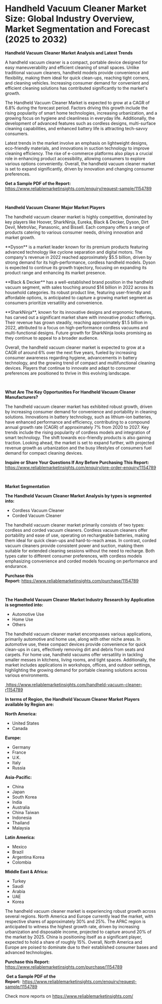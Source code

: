 <p><h1>Handheld Vacuum Cleaner Market Size: Global Industry Overview, Market Segmentation and Forecast (2025 to 2032)</h1></p><p><strong>Handheld Vacuum Cleaner Market Analysis and Latest Trends</strong></p>
<p><p>A handheld vacuum cleaner is a compact, portable device designed for easy maneuverability and efficient cleaning of small spaces. Unlike traditional vacuum cleaners, handheld models provide convenience and flexibility, making them ideal for quick clean-ups, reaching tight corners, and cleaning vehicles. Increasing consumer demand for convenient and efficient cleaning solutions has contributed significantly to the market's growth.</p><p>The Handheld Vacuum Cleaner Market is expected to grow at a CAGR of 6.8% during the forecast period. Factors driving this growth include the rising popularity of smart home technologies, increasing urbanization, and a growing focus on hygiene and cleanliness in everyday life. Additionally, the development of advanced features such as cordless designs, multi-surface cleaning capabilities, and enhanced battery life is attracting tech-savvy consumers.</p><p>Latest trends in the market involve an emphasis on lightweight designs, eco-friendly materials, and innovations in suction technology to improve cleaning efficiency. The rise of e-commerce platforms also plays a crucial role in enhancing product accessibility, allowing consumers to explore various options conveniently. Overall, the handheld vacuum cleaner market is set to expand significantly, driven by innovation and changing consumer preferences.</p></p>
<p><strong>Get a Sample PDF of the Report:&nbsp;</strong> <a href="https://www.reliablemarketinsights.com/enquiry/request-sample/1154789?utm_campaign=2868&utm_medium=2&utm_source=Github&utm_content=ia&utm_term=10042025&utm_id=handheld-vacuum-cleaner">https://www.reliablemarketinsights.com/enquiry/request-sample/1154789</a></p>
<p>&nbsp;</p>
<p><strong>Handheld Vacuum Cleaner Major Market Players</strong></p>
<p><p>The handheld vacuum cleaner market is highly competitive, dominated by key players like Hoover, SharkNinja, Eureka, Black & Decker, Dyson, Dirt Devil, MetroVac, Panasonic, and Bissell. Each company offers a range of products catering to various consumer needs, driving innovation and market growth.</p><p>**Dyson** is a market leader known for its premium products featuring advanced technology like cyclone separation and digital motors. The company's revenue in 2022 reached approximately $5.5 billion, driven by strong demand for its high-performance, cordless handheld models. Dyson is expected to continue its growth trajectory, focusing on expanding its product range and enhancing its market presence.</p><p>**Black & Decker** has a well-established brand position in the handheld vacuum segment, with sales touching around $14 billion in 2022 across its household categories. Its robust product line, featuring user-friendly and affordable options, is anticipated to capture a growing market segment as consumers prioritize versatility and convenience.</p><p>**SharkNinja**, known for its innovative designs and ergonomic features, has carved out a significant market share with innovative product offerings. Their revenue has grown steadily, reaching approximately $1.5 billion in 2022, attributed to a focus on high-performance cordless vacuums and multi-functional designs. Future growth for SharkNinja looks promising as they continue to appeal to a broader audience.</p><p>Overall, the handheld vacuum cleaner market is expected to grow at a CAGR of around 6% over the next five years, fueled by increasing consumer awareness regarding hygiene, advancements in battery technology, and the growing trend of compact and multifunctional cleaning devices. Players that continue to innovate and adapt to consumer preferences are positioned to thrive in this evolving landscape.</p></p>
<p>&nbsp;</p>
<p><strong>What Are The Key Opportunities For Handheld Vacuum Cleaner Manufacturers?</strong></p>
<p><p>The handheld vacuum cleaner market has exhibited robust growth, driven by increasing consumer demand for convenience and portability in cleaning solutions. Innovations in battery technology, such as lithium-ion batteries, have enhanced performance and efficiency, contributing to a compound annual growth rate (CAGR) of approximately 7% from 2020 to 2027. Key trends include the rising popularity of cordless models and integration of smart technology. The shift towards eco-friendly products is also gaining traction. Looking ahead, the market is set to expand further, with projected revenue growth as urbanization and the busy lifestyles of consumers fuel demand for compact cleaning devices.</p></p>
<p><strong>Inquire or Share Your Questions If Any Before Purchasing This Report:</strong> <a href="https://www.reliablemarketinsights.com/enquiry/pre-order-enquiry/1154789?utm_campaign=2868&utm_medium=2&utm_source=Github&utm_content=ia&utm_term=10042025&utm_id=handheld-vacuum-cleaner">https://www.reliablemarketinsights.com/enquiry/pre-order-enquiry/1154789</a></p>
<p>&nbsp;</p>
<p><strong>Market Segmentation</strong></p>
<p><strong>The Handheld Vacuum Cleaner Market Analysis by types is segmented into:</strong></p>
<p><ul><li>Cordless Vacuum Cleaner</li><li>Corded Vacuum Cleaner</li></ul></p>
<p><p>The handheld vacuum cleaner market primarily consists of two types: cordless and corded vacuum cleaners. Cordless vacuum cleaners offer portability and ease of use, operating on rechargeable batteries, making them ideal for quick clean-ups and hard-to-reach areas. In contrast, corded vacuum cleaners provide consistent power and suction, making them suitable for extended cleaning sessions without the need to recharge. Both types cater to different consumer preferences, with cordless models emphasizing convenience and corded models focusing on performance and endurance.</p></p>
<p><strong>Purchase this Report:&nbsp;</strong><a href="https://www.reliablemarketinsights.com/purchase/1154789?utm_campaign=2868&utm_medium=2&utm_source=Github&utm_content=ia&utm_term=10042025&utm_id=handheld-vacuum-cleaner">https://www.reliablemarketinsights.com/purchase/1154789</a></p>
<p>&nbsp;</p>
<p><strong>The Handheld Vacuum Cleaner Market Industry Research by Application is segmented into:</strong></p>
<p><ul><li>Automotive Use</li><li>Home Use</li><li>Others</li></ul></p>
<p><p>The handheld vacuum cleaner market encompasses various applications, primarily automotive and home use, along with other niche areas. In automotive use, these compact devices provide convenience for quick clean-ups in cars, effectively removing dirt and debris from seats and carpets. For home use, handheld vacuums offer versatility in tackling smaller messes in kitchens, living rooms, and tight spaces. Additionally, the market includes applications in workshops, offices, and outdoor settings, highlighting the growing demand for portable cleaning solutions across various environments.</p></p>
<p><a href="https://www.reliablemarketinsights.com/handheld-vacuum-cleaner-r1154789?utm_campaign=2868&utm_medium=2&utm_source=Github&utm_content=ia&utm_term=10042025&utm_id=handheld-vacuum-cleaner">&nbsp;https://www.reliablemarketinsights.com/handheld-vacuum-cleaner-r1154789</a></p>
<p><strong>In terms of Region, the Handheld Vacuum Cleaner Market Players available by Region are:</strong></p>
<p>
    <p> <strong> North America: </strong>
        <ul>
            <li>United States</li>
            <li>Canada</li>
        </ul>
        </p> 
    <p> <strong> Europe: </strong>
        <ul>
            <li>Germany</li>
            <li>France</li>
            <li>U.K.</li>
            <li>Italy</li>
            <li>Russia</li>
        </ul>
        </p> 
    <p> <strong> Asia-Pacific: </strong>
        <ul>
            <li>China</li>
            <li>Japan</li>
            <li>South Korea</li>
            <li>India</li>
            <li>Australia</li>
            <li>China Taiwan</li>
            <li>Indonesia</li>
            <li>Thailand</li>
            <li>Malaysia</li>
        </ul>
        </p> 
    <p> <strong> Latin America: </strong>
        <ul>
            <li>Mexico</li>
            <li>Brazil</li>
            <li>Argentina Korea</li>
            <li>Colombia</li>
        </ul>
        </p> 
    <p> <strong> Middle East & Africa: </strong>
        <ul>
            <li>Turkey</li>
            <li>Saudi</li>
            <li>Arabia</li>
            <li>UAE</li>
            <li>Korea</li>
        </ul>
    </p>
    </p>
<p><p>The handheld vacuum cleaner market is experiencing robust growth across several regions. North America and Europe currently lead the market, with respective shares of approximately 30% and 25%. The APAC region is anticipated to witness the highest growth rate, driven by increasing urbanization and disposable income, projected to capture around 20% of the market by 2025. China is positioning itself as a significant player, expected to hold a share of roughly 15%. Overall, North America and Europe are poised to dominate due to their established consumer bases and advanced technologies.</p></p>
<p><strong>Purchase this Report: </strong><a href="https://www.reliablemarketinsights.com/purchase/1154789?utm_campaign=2868&utm_medium=2&utm_source=Github&utm_content=ia&utm_term=10042025&utm_id=handheld-vacuum-cleaner">https://www.reliablemarketinsights.com/purchase/1154789</a></p>
<p>&nbsp;<strong>Get a Sample PDF of the Report:&nbsp;&nbsp;</strong><a href="https://www.reliablemarketinsights.com/enquiry/request-sample/1154789?utm_campaign=2868&utm_medium=2&utm_source=Github&utm_content=ia&utm_term=10042025&utm_id=handheld-vacuum-cleaner">https://www.reliablemarketinsights.com/enquiry/request-sample/1154789</a></p>
<p><strong></strong></p>
<p>Check more reports on <a href="https://www.reliablemarketinsights.com/?utm_campaign=2868&utm_medium=2&utm_source=Github&utm_content=ia&utm_term=10042025&utm_id=handheld-vacuum-cleaner">https://www.reliablemarketinsights.com/</a></p>